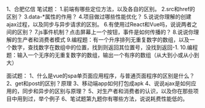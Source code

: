 1、合肥亿信
笔试题： 1.前端有哪些定位方法，以及各自的区别。
        2.src和href的区别？
        3.data-*属性的作用？
        4.项目做过哪些性能优化？
        5.说说你理解的创建ajax过程，以及同步与异步请求的区别。
        6.有使用过React和Vue吗，说说两者之间的区别？
        7.js事件机制？点击屏幕上一个按钮，事件是如何传播的？
        8.说说你理解的生产者和消费者模式
        9.编程题：有一个升序排列无重复数字的数组，以及一个数字，查找数字在数组中的位置，找到则返回其位置号，没找到返回-1.
        10.编程题：输入一个无序的无重复数字的数组，输出一个有序的数组（从大到小或从小到大）
        
面试题： 1、什么是vue的spa单页面应用程序，与普通页面程序的区别是什么？
        2、get和post的区别？原理
        3、移动端app如何打包成apk
        4、说说ajax是如何应用的，同步和异步的区别与原理？
        5、对生产者和消费者的认识，以及你在那些项目中用到过，举个例子
        6、笔试题第九题你有哪些方法，说说耗费性能低的。
